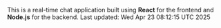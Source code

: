 This is a real-time chat application built using **React** for the frontend and **Node.js** for the backend.
Last updated: Wed Apr 23 08:12:15 UTC 2025
